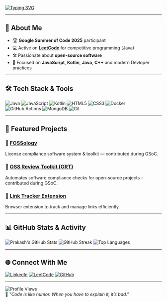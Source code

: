 <!-- Typing SVG -->
[![Typing SVG](https://readme-typing-svg.demolab.com?font=Fira+Code&weight=600&size=26&pause=800&color=00CED1&width=800&lines=Hey+there+!+I+am+Prakash+Mishra;GSOC+Participant;Open-Source+Contributor)](https://git.io/typing-svg)

---

## 💫 About Me
- 🏆 **Google Summer of Code 2025** participant
- 💻 Active on **[LeetCode](https://leetcode.com/u/PrakashMishra_007/)** for competitive programming (Java)
- 🛠 Passionate about **open-source software**
- 🎯 Focused on **JavaScript**, **Kotlin**, **Java**, **C++** and modern Devloper practices

---

## 🛠 Tech Stack & Tools
![Java](https://img.shields.io/badge/Java-orange?logo=java&logoColor=white)
![JavaScript](https://img.shields.io/badge/JavaScript-yellow?logo=javascript&logoColor=black)
![Kotlin](https://img.shields.io/badge/Kotlin-purple?logo=kotlin&logoColor=white)
![HTML5](https://img.shields.io/badge/HTML5-red?logo=html5&logoColor=white)
![CSS3](https://img.shields.io/badge/CSS3-blue?logo=css3&logoColor=white)
![Docker](https://img.shields.io/badge/Docker-blue?logo=docker&logoColor=white)
![GitHub Actions](https://img.shields.io/badge/GitHub%20Actions-black?logo=githubactions&logoColor=blue)
![MongoDB](https://img.shields.io/badge/MongoDB-green?logo=mongodb&logoColor=white)
![Git](https://img.shields.io/badge/Git-orange?logo=git&logoColor=white)

---

## 🚀 Featured Projects
### 🔹 [FOSSology](https://github.com/Prakash-Mishra-9ghz/fossology)
License compliance software system & toolkit — contributed during GSoC.

### 🔹 [OSS Review Toolkit (ORT)](https://github.com/Prakash-Mishra-9ghz/ort)
Automates software compliance checks for open-source projects - contributed during GSoC.

### 🔹 [Link Tracker Extension](https://github.com/Prakash-Mishra-9ghz/link-tracker-extension)
Browser extension to track and manage links efficiently.

---

## 📊 GitHub Stats & Activity
![Prakash's GitHub Stats](https://github-readme-stats.vercel.app/api?username=Prakash-Mishra-9ghz&show_icons=true&theme=radical)
![GitHub Streak](https://streak-stats.demolab.com?user=Prakash-Mishra-9ghz&theme=radical)
![Top Languages](https://github-readme-stats.vercel.app/api/top-langs/?username=Prakash-Mishra-9ghz&layout=compact&theme=radical)

---

## 🌐 Connect With Me
[![LinkedIn](https://img.shields.io/badge/LinkedIn-Prakash%20Mishra-blue?logo=linkedin)](https://www.linkedin.com/in/prakash-mishra-0a56472b9/)
[![LeetCode](https://img.shields.io/badge/LeetCode-PrakashMishra_007-orange?logo=leetcode)](https://leetcode.com/u/PrakashMishra_007/)
[![GitHub](https://img.shields.io/badge/GitHub-Prakash--Mishra--9ghz-black?logo=github)](https://github.com/Prakash-Mishra-9ghz)

---

![Profile Views](https://komarev.com/ghpvc/?username=Prakash-Mishra-9ghz&color=blue)  
💬 *"Code is like humor. When you have to explain it, it’s bad."*
